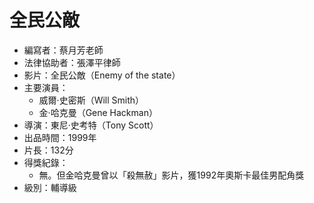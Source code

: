 # 全民公敵

* 編寫者：蔡月芳老師
* 法律協助者：張澤平律師
* 影片：全民公敵（Enemy of the state）
* 主要演員：
  * 威爾‧史密斯（Will Smith）
  * 金‧哈克曼（Gene Hackman）
* 導演：東尼‧史考特（Tony Scott）
* 出品時間：1999年
* 片長：132分
* 得獎紀錄：
  * 無。但金哈克曼曾以「殺無赦」影片，獲1992年奧斯卡最佳男配角獎
* 級別：輔導級